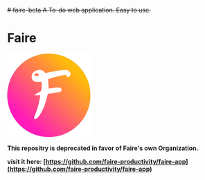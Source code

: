 ~~# faire-beta
 A To-do web application. Easy to use.~~

# Faire

![Faire](https://raw.githubusercontent.com/Faire-Productivity/Faire-App/master/web/icons/Icon-192.png)

**This repositry is deprecated in favor of Faire's own Organization.**

**visit it here: [https://github.com/faire-productivity/faire-app](https://github.com/faire-productivity/faire-app)**
